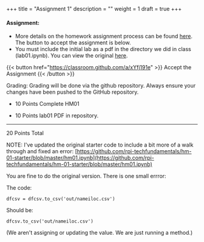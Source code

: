 +++
title = "Assignment 1"
description = ""
weight = 1
draft = true
+++

#### Assignment:
- More details on the homework assignment process can be found [here](/mgmt6560-fa18/assignments/). The button to accept the assignment is below.
- You must include the initial lab as a pdf in the directory we did in class (lab01.ipynb). You can view the original [here](https://github.com/rpi-techfundamentals/fall2018-materials/blob/master/01-overview/03-exercise1/lab01.ipynb).

{{< button href="https://classroom.github.com/a/xYfj191e" >}} Accept the Assignment {{< /button >}}

Grading:
Grading will be done via the github repository.  Always ensure your changes have been pushed to the GitHub repository.

- 10 Points Complete HM01

- 10 Points lab01 PDF in repository.
_______________
20 Points Total

NOTE:  I've updated the original starter code to include a bit more of a walk through and fixed an error:
[https://github.com/rpi-techfundamentals/hm-01-starter/blob/master/hm01.ipynb](https://github.com/rpi-techfundamentals/hm-01-starter/blob/master/hm01.ipynb)

You are fine to do the original version. There is one small errror:

The code:
```
dfcsv = dfcsv.to_csv('out/nameiloc.csv')
```
Should be:
```
dfcsv.to_csv('out/nameiloc.csv')
```
(We aren't assigning or updating the value. We are just running a method.)
